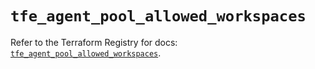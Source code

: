 # `tfe_agent_pool_allowed_workspaces`

Refer to the Terraform Registry for docs: [`tfe_agent_pool_allowed_workspaces`](https://registry.terraform.io/providers/hashicorp/tfe/0.57.0/docs/resources/agent_pool_allowed_workspaces).
